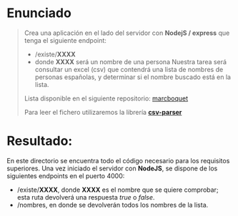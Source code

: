 
# Enunciado

> Crea una aplicación en el lado del servidor con **NodejS / express** que tenga el siguiente endpoint:
> - /existe/**XXXX**
> - donde **XXXX** será un nombre de una persona
> Nuestra tarea será consultar un excel (csv) que contendrá una lista de nombres de personas españolas,
> y determinar si el nombre buscado está en la lista.
>
> Lista disponible en el siguiente repositorio: [marcboquet](https://github.com/marcboquet/spanish-names)
>
> Para leer el fichero utilizaremos la librería [**csv-parser**](https://www.npmjs.com/package/csv-parser)

# Resultado:

En este directorio se encuentra todo el código necesario para los requisitos superiores. Una vez iniciado el servidor con **NodeJS**, se dispone de los siguientes endpoints en el puerto 4000:
- /existe/**XXXX**, donde **XXXX** es el nombre que se quiere comprobar; esta ruta devolverá una respuesta _true_ o _false_.
- /nombres, en donde se devolverán todos los nombres de la lista.
